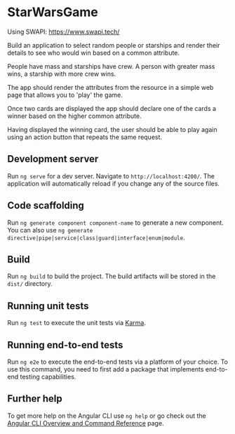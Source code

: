 # StarWarsGame

Using SWAPI: https://www.swapi.tech/

Build an application to select random people or starships and render their details to see
who would win based on a common attribute.

People have mass and starships have crew. A person with greater mass wins, a
starship with more crew wins.

The app should render the attributes from the resource in a simple web page that allows
you to 'play' the game.

Once two cards are displayed the app should declare one of the cards a winner based on
the higher common attribute.

Having displayed the winning card, the user should be able to play again using an action
button that repeats the same request.


## Development server

Run `ng serve` for a dev server. Navigate to `http://localhost:4200/`. The application will automatically reload if you change any of the source files.

## Code scaffolding

Run `ng generate component component-name` to generate a new component. You can also use `ng generate directive|pipe|service|class|guard|interface|enum|module`.

## Build

Run `ng build` to build the project. The build artifacts will be stored in the `dist/` directory.

## Running unit tests

Run `ng test` to execute the unit tests via [Karma](https://karma-runner.github.io).

## Running end-to-end tests

Run `ng e2e` to execute the end-to-end tests via a platform of your choice. To use this command, you need to first add a package that implements end-to-end testing capabilities.

## Further help

To get more help on the Angular CLI use `ng help` or go check out the [Angular CLI Overview and Command Reference](https://angular.io/cli) page.

